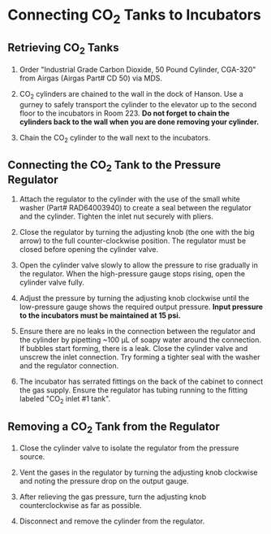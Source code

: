 # Connecting CO<sub>2</sub> Tanks to Incubators
## Retrieving CO<sub>2</sub> Tanks
1. Order "Industrial Grade Carbon Dioxide, 50 Pound Cylinder, CGA-320" from Airgas (Airgas Part# CD 50) via MDS.

2. CO<sub>2</sub> cylinders are chained to the wall in the dock of Hanson. Use a gurney to safely transport the cylinder to the elevator up to the second floor to the incubators in Room 223. **Do not forget to chain the cylinders back to the wall when you are done removing your cylinder.**

2. Chain the CO<sub>2</sub> cylinder to the wall next to the incubators.

## Connecting the CO<sub>2</sub> Tank to the Pressure Regulator
1. Attach the regulator to the cylinder with the use of the small white washer (Part# RAD64003940) to create a seal between the regulator and the cylinder. Tighten the inlet nut securely with pliers.

2. Close the regulator by turning the adjusting knob (the one with the big arrow) to the full counter-clockwise position. The regulator must be closed before opening the cylinder valve.

3. Open the cylinder valve slowly to allow the pressure to rise gradually in the regulator. When the high-pressure gauge stops rising, open the cylinder valve fully.

4. Adjust the pressure by turning the adjusting knob clockwise until the low-pressure gauge shows the required output pressure. **Input pressure to the incubators must be maintained at 15 psi.**

5. Ensure there are no leaks in the connection between the regulator and the cylinder by pipetting ~100 μL of soapy water around the connection. If bubbles start forming, there is a leak. Close the cylinder valve and unscrew the inlet connection. Try forming a tighter seal with the washer and the regulator connection.

6. The incubator has serrated fittings on the back of the cabinet to connect the gas supply. Ensure the regulator has tubing running to the fitting labeled "CO<sub>2</sub> inlet #1 tank".

## Removing a CO<sub>2</sub> Tank from the Regulator
1. Close the cylinder valve to isolate the regulator from the pressure source.

2. Vent the gases in the regulator by turning the adjusting knob clockwise and noting the pressure drop on the output gauge.

3. After relieving the gas pressure, turn the adjusting knob counterclockwise as far as possible.

4. Disconnect and remove the cylinder from the regulator.
